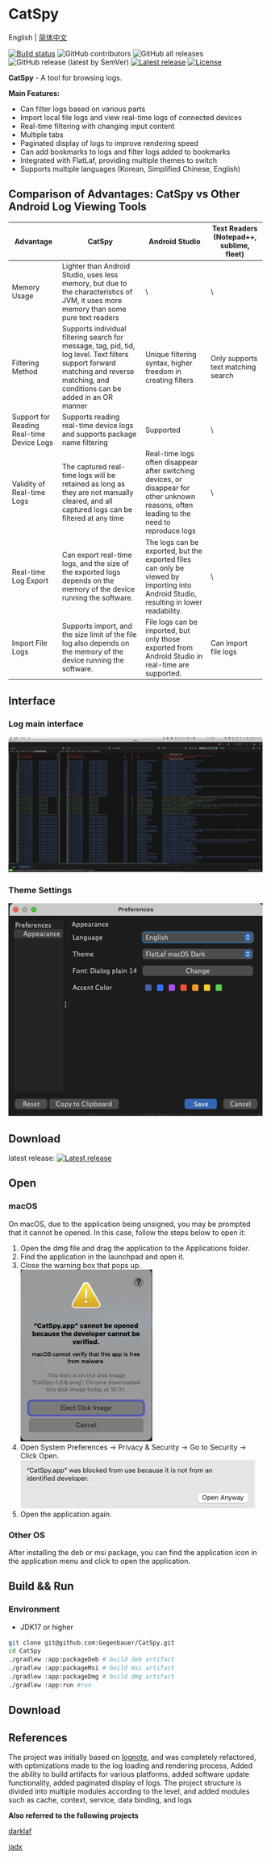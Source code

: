 # CatSpy

English | [简体中文](README_CN.md)

[![Build status](https://github.com/Gegenbauer/CatSpy/workflows/Build%20Artifacts/badge.svg)](https://github.com/Gegenbauer/CatSpy/actions/workflows/build_artifacts.yml?query=workflow%3ABuild)
![GitHub contributors](https://img.shields.io/github/contributors/Gegenbauer/CatSpy)
![GitHub all releases](https://img.shields.io/github/downloads/Gegenbauer/CatSpy/total)
![GitHub release (latest by SemVer)](https://img.shields.io/github/downloads/Gegenbauer/CatSpy/latest/total)
[![Latest release](https://img.shields.io/github/release/Gegenbauer/CatSpy.svg)](https://github.com/Gegenbauer/CatSpy/releases/latest)
[![License](http://img.shields.io/:license-apache-blue.svg)](http://www.apache.org/licenses/LICENSE-2.0.html)

**CatSpy** - A tool for browsing logs.

**Main Features:**
- Can filter logs based on various parts
- Import local file logs and view real-time logs of connected devices
- Real-time filtering with changing input content
- Multiple tabs
- Paginated display of logs to improve rendering speed
- Can add bookmarks to logs and filter logs added to bookmarks
- Integrated with FlatLaf, providing multiple themes to switch
- Supports multiple languages (Korean, Simplified Chinese, English)

## Comparison of Advantages: CatSpy vs Other Android Log Viewing Tools
| Advantage                  | CatSpy                                                       | Android Studio                                               | Text Readers (Notepad++, sublime, fleet) |
| -------------------------- | ------------------------------------------------------------ | ------------------------------------------------------------ | --------------------------------------- |
| Memory Usage               | Lighter than Android Studio, uses less memory, but due to the characteristics of JVM, it uses more memory than some pure text readers | \                                                            | \                                       |
| Filtering Method           | Supports individual filtering search for message, tag, pid, tid, log level. Text filters support forward matching and reverse matching, and conditions can be added in an OR manner | Unique filtering syntax, higher freedom in creating filters                       | Only supports text matching search                      |
| Support for Reading Real-time Device Logs | Supports reading real-time device logs and supports package name filtering                         | Supported                                                         | \                                       |
| Validity of Real-time Logs           | The captured real-time logs will be retained as long as they are not manually cleared, and all captured logs can be filtered at any time | Real-time logs often disappear after switching devices, or disappear for other unknown reasons, often leading to the need to reproduce logs | \                                       |
| Real-time Log Export     | Can export real-time logs, and the size of the exported logs depends on the memory of the device running the software. | The logs can be exported, but the exported files can only be viewed by importing into Android Studio, resulting in lower readability. | \                                       |
| Import File Logs             | Supports import, and the size limit of the file log also depends on the memory of the device running the software. | File logs can be imported, but only those exported from Android Studio in real-time are supported.                            | Can import file logs                          |

## Interface
### Log main interface
![log_main_interface.png](pic%2Flog_main_interface.png)

### Theme Settings
![theme_configuration.png](pic%2Ftheme_configuration.png)

## Download
latest release: [![Latest release](https://img.shields.io/github/release/Gegenbauer/CatSpy.svg)](https://github.com/Gegenbauer/CatSpy/releases/latest)

## Open
### macOS
On macOS, due to the application being unsigned, you may be prompted that it cannot be opened. In this case, follow the steps below to open it:

1. Open the dmg file and drag the application to the Applications folder.
2. Find the application in the launchpad and open it.
3. Close the warning box that pops up.
   ![macOS_open_warning.png](pic%2FmacOS_open_warning.png)
4. Open System Preferences -> Privacy & Security -> Go to Security -> Click Open.
   ![macOS_grant_open_permission.png](pic%2FmacOS_grant_open_permission.png)
5. Open the application again.

### Other OS
After installing the deb or msi package, you can find the application icon in the application menu and click to open the application.

## Build && Run
### Environment
- JDK17 or higher
```bash
git clone git@github.com:Gegenbauer/CatSpy.git
cd CatSpy
./gradlew :app:packageDeb # build deb artifact
./gradlew :app:packageMsi # build msi artifact
./gradlew :app:packageDmg # build dmg artifact
./gradlew :app:run #run
```

## Download

## References
The project was initially based on [lognote](https://github.com/cdcsgit/lognote), and was completely refactored, with optimizations made to the log loading and rendering process,
Added the ability to build artifacts for various platforms, added software update functionality, added paginated display of logs.
The project structure is divided into multiple modules according to the level, and added modules such as cache, context, service, data binding, and logs

**Also referred to the following projects**

[darklaf](https://github.com/weisJ/darklaf)

[jadx](https://github.com/skylot/jadx)